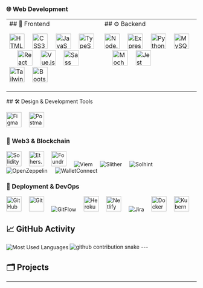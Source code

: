 ### 🌐 Web Development

<table>
<tr>
<td width="50%" valign="top">
## 🎨 Frontend
<p align="left">
  <img src="https://cdn.jsdelivr.net/gh/devicons/devicon/icons/html5/html5-original.svg" width="40" alt="HTML5" title="HTML5" />&nbsp;&nbsp;&nbsp;&nbsp;
  <img src="https://cdn.jsdelivr.net/gh/devicons/devicon/icons/css3/css3-original.svg" width="40" alt="CSS3" title="CSS3" />&nbsp;&nbsp;&nbsp;&nbsp;
  <img src="https://cdn.jsdelivr.net/gh/devicons/devicon/icons/javascript/javascript-original.svg" width="40" alt="JavaScript" title="JavaScript" />&nbsp;&nbsp;&nbsp;&nbsp;
  <img src="https://cdn.jsdelivr.net/gh/devicons/devicon/icons/typescript/typescript-original.svg" width="40" alt="TypeScript" title="TypeScript" />&nbsp;&nbsp;&nbsp;&nbsp;
  <img src="https://cdn.jsdelivr.net/gh/devicons/devicon/icons/react/react-original.svg" width="40" alt="React" title="React" />&nbsp;&nbsp;&nbsp;&nbsp;
  <img src="https://cdn.jsdelivr.net/gh/devicons/devicon/icons/vuejs/vuejs-original.svg" width="40" alt="Vue.js" title="Vue.js" />&nbsp;&nbsp;&nbsp;&nbsp;
  <img src="https://cdn.jsdelivr.net/gh/devicons/devicon/icons/sass/sass-original.svg" width="40" alt="Sass" title="Sass" />&nbsp;&nbsp;&nbsp;&nbsp;
  <img src="https://cdn.jsdelivr.net/gh/devicons/devicon/icons/tailwindcss/tailwindcss-plain.svg" width="40" alt="Tailwind CSS" title="Tailwind CSS" />&nbsp;&nbsp;&nbsp;&nbsp;
  <img src="https://cdn.jsdelivr.net/gh/devicons/devicon/icons/bootstrap/bootstrap-plain.svg" width="40" alt="Bootstrap" title="Bootstrap" />
</p>
</td>
<td width="50%" valign="top">
## ⚙️ Backend
<p align="left">
  <img src="https://cdn.jsdelivr.net/gh/devicons/devicon/icons/nodejs/nodejs-original.svg" width="40" alt="Node.js" title="Node.js" />&nbsp;&nbsp;&nbsp;&nbsp;
  <img src="https://cdn.jsdelivr.net/gh/devicons/devicon/icons/express/express-original.svg" width="40" alt="Express.js" title="Express.js" />&nbsp;&nbsp;&nbsp;&nbsp;
  <img src="https://cdn.jsdelivr.net/gh/devicons/devicon/icons/python/python-original.svg" width="40" alt="Python" title="Python" />&nbsp;&nbsp;&nbsp;&nbsp;
  <img src="https://cdn.jsdelivr.net/gh/devicons/devicon/icons/mysql/mysql-original.svg" width="40" alt="MySQL" title="MySQL" />&nbsp;&nbsp;&nbsp;&nbsp;
  <img src="https://cdn.jsdelivr.net/gh/devicons/devicon/icons/mocha/mocha-plain.svg" width="40" alt="Mocha/Chai" title="Mocha/Chai" />&nbsp;&nbsp;&nbsp;&nbsp;
  <img src="https://cdn.jsdelivr.net/gh/devicons/devicon/icons/jest/jest-plain.svg" width="40" alt="Jest" title="Jest" />
</p>
</td>
</tr>
</table>
## 🛠️ Design & Development Tools
<p align="left">
  <img src="https://cdn.jsdelivr.net/gh/devicons/devicon/icons/figma/figma-original.svg" width="40" alt="Figma" title="Figma" />&nbsp;&nbsp;&nbsp;&nbsp;
  <img src="https://cdn.jsdelivr.net/gh/devicons/devicon/icons/postman/postman-original.svg" width="40" alt="Postman" title="Postman" />
</p>

### 🔗 Web3 & Blockchain

<p align="left">
  <img src="https://cdn.jsdelivr.net/gh/devicons/devicon/icons/solidity/solidity-original.svg" width="40" alt="Solidity" title="Solidity" />&nbsp;&nbsp;&nbsp;&nbsp;
  <img src="https://raw.githubusercontent.com/ethers-io/ethers.js/master/docs/ethers-logo.png" width="40" alt="Ethers.js" title="Ethers.js" />&nbsp;&nbsp;&nbsp;&nbsp;
  <img src="https://raw.githubusercontent.com/foundry-rs/foundry/main/book/static/img/logo.svg" width="40" alt="Foundry" title="Foundry" />&nbsp;&nbsp;&nbsp;&nbsp;
  <img src="https://img.shields.io/badge/Viem-3C3C3C?style=for-the-badge&logoColor=white" alt="Viem" title="Viem" />&nbsp;&nbsp;&nbsp;&nbsp;
  <img src="https://img.shields.io/badge/Slither-3C3C3C?style=for-the-badge" alt="Slither" title="Slither" />&nbsp;&nbsp;&nbsp;&nbsp;
  <img src="https://img.shields.io/badge/Solhint-3C3C3C?style=for-the-badge" alt="Solhint" title="Solhint" />&nbsp;&nbsp;&nbsp;&nbsp;
  <img src="https://img.shields.io/badge/OpenZeppelin-3C3C3C?style=for-the-badge&logo=OpenZeppelin" alt="OpenZeppelin" title="OpenZeppelin" />&nbsp;&nbsp;&nbsp;&nbsp;
  <img src="https://img.shields.io/badge/WalletConnect-3C3C3C?style=for-the-badge" alt="WalletConnect" title="WalletConnect" />
</p>

### 🚀 Deployment & DevOps

<p align="left">
  <img src="https://cdn.jsdelivr.net/gh/devicons/devicon/icons/github/github-original.svg" width="40" alt="GitHub" title="GitHub" />&nbsp;&nbsp;&nbsp;&nbsp;
  <img src="https://cdn.jsdelivr.net/gh/devicons/devicon/icons/git/git-original.svg" width="40" alt="Git" title="Git" />&nbsp;&nbsp;&nbsp;&nbsp;
  <img src="https://img.shields.io/badge/GitFlow-3C3C3C?style=for-the-badge" alt="GitFlow" title="GitFlow" />&nbsp;&nbsp;&nbsp;&nbsp;
  <img src="https://cdn.jsdelivr.net/gh/devicons/devicon/icons/heroku/heroku-original.svg" width="40" alt="Heroku" title="Heroku" />&nbsp;&nbsp;&nbsp;&nbsp;
  <img src="https://cdn.jsdelivr.net/gh/devicons/devicon/icons/netlify/netlify-original.svg" width="40" alt="Netlify" title="Netlify" />&nbsp;&nbsp;&nbsp;&nbsp;
  <img src="https://img.shields.io/badge/Jira-0052CC?style=for-the-badge&logo=jira&logoColor=white" alt="Jira" title="Jira" />&nbsp;&nbsp;&nbsp;&nbsp;
  <img src="https://cdn.jsdelivr.net/gh/devicons/devicon/icons/docker/docker-original.svg" width="40" alt="Docker" title="Docker" />&nbsp;&nbsp;&nbsp;&nbsp;
  <img src="https://cdn.jsdelivr.net/gh/devicons/devicon/icons/kubernetes/kubernetes-plain.svg" width="40" alt="Kubernetes" title="Kubernetes" />
</p>


## 📈 GitHub Activity
<img align="center" src="https://github-readme-stats.vercel.app/api/top-langs?username=edwardvey&show_icons=true&locale=en&layout=compact&langs_count=10&card_width=445&hide_progress=false&hide_title=false&count_private=false&exclude_repo=&custom_title=Most%20Used%20Languages&hide=html&disable_animations=false&theme=default&hide_border=false&border_radius=6&precision=0" alt="Most Used Languages" style="max-width: 100%;">

<picture>
  <source media="(prefers-color-scheme: dark)" srcset="https://raw.githubusercontent.com/edwardvey/edwardvey/output/github-contribution-grid-snake-dark.svg" />
  <source media="(prefers-color-scheme: light)" srcset="https://raw.githubusercontent.com/edwardvey/edwardvey/output/github-contribution-grid-snake.svg" />
  <img alt="github contribution snake" src="https://raw.githubusercontent.com/edwardvey/edwardvey/output/github-contribution-grid-snake.svg" />
</picture>
---

## 🗂️ Projects


---
